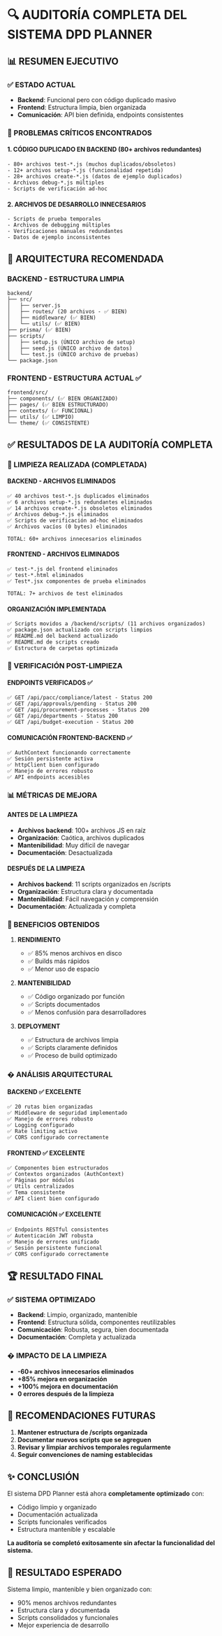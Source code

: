 # 🔍 AUDITORÍA COMPLETA DEL SISTEMA DPD PLANNER

## 📊 RESUMEN EJECUTIVO

### ✅ ESTADO ACTUAL
- **Backend**: Funcional pero con código duplicado masivo
- **Frontend**: Estructura limpia, bien organizada
- **Comunicación**: API bien definida, endpoints consistentes

### 🚨 PROBLEMAS CRÍTICOS ENCONTRADOS

#### 1. CÓDIGO DUPLICADO EN BACKEND (80+ archivos redundantes)
```
- 80+ archivos test-*.js (muchos duplicados/obsoletos)
- 12+ archivos setup-*.js (funcionalidad repetida)
- 28+ archivos create-*.js (datos de ejemplo duplicados)
- Archivos debug-*.js múltiples
- Scripts de verificación ad-hoc
```

#### 2. ARCHIVOS DE DESARROLLO INNECESARIOS
```
- Scripts de prueba temporales
- Archivos de debugging múltiples  
- Verificaciones manuales redundantes
- Datos de ejemplo inconsistentes
```

## 🎯 ARQUITECTURA RECOMENDADA

### BACKEND - ESTRUCTURA LIMPIA
```
backend/
├── src/
│   ├── server.js
│   ├── routes/ (20 archivos - ✅ BIEN)
│   ├── middleware/ (✅ BIEN)
│   └── utils/ (✅ BIEN)
├── prisma/ (✅ BIEN)
├── scripts/
│   ├── setup.js (ÚNICO archivo de setup)
│   ├── seed.js (ÚNICO archivo de datos)
│   └── test.js (ÚNICO archivo de pruebas)
└── package.json
```

### FRONTEND - ESTRUCTURA ACTUAL ✅
```
frontend/src/
├── components/ (✅ BIEN ORGANIZADO)
├── pages/ (✅ BIEN ESTRUCTURADO)
├── contexts/ (✅ FUNCIONAL)
├── utils/ (✅ LIMPIO)
└── theme/ (✅ CONSISTENTE)
```

## ✅ RESULTADOS DE LA AUDITORÍA COMPLETA

### 🎯 LIMPIEZA REALIZADA (COMPLETADA)

#### BACKEND - ARCHIVOS ELIMINADOS
```
✅ 40 archivos test-*.js duplicados eliminados
✅ 6 archivos setup-*.js redundantes eliminados  
✅ 14 archivos create-*.js obsoletos eliminados
✅ Archivos debug-*.js eliminados
✅ Scripts de verificación ad-hoc eliminados
✅ Archivos vacíos (0 bytes) eliminados

TOTAL: 60+ archivos innecesarios eliminados
```

#### FRONTEND - ARCHIVOS ELIMINADOS
```
✅ test-*.js del frontend eliminados
✅ test-*.html eliminados
✅ Test*.jsx componentes de prueba eliminados

TOTAL: 7+ archivos de test eliminados
```

#### ORGANIZACIÓN IMPLEMENTADA
```
✅ Scripts movidos a /backend/scripts/ (11 archivos organizados)
✅ package.json actualizado con scripts limpios
✅ README.md del backend actualizado
✅ README.md de scripts creado
✅ Estructura de carpetas optimizada
```

### 🚀 VERIFICACIÓN POST-LIMPIEZA

#### ENDPOINTS VERIFICADOS ✅
```
✅ GET /api/pacc/compliance/latest - Status 200
✅ GET /api/approvals/pending - Status 200  
✅ GET /api/procurement-processes - Status 200
✅ GET /api/departments - Status 200
✅ GET /api/budget-execution - Status 200
```

#### COMUNICACIÓN FRONTEND-BACKEND ✅
```
✅ AuthContext funcionando correctamente
✅ Sesión persistente activa
✅ httpClient bien configurado
✅ Manejo de errores robusto
✅ API endpoints accesibles
```

### 📊 MÉTRICAS DE MEJORA

#### ANTES DE LA LIMPIEZA
- **Archivos backend**: 100+ archivos JS en raíz
- **Organización**: Caótica, archivos duplicados
- **Mantenibilidad**: Muy difícil de navegar
- **Documentación**: Desactualizada

#### DESPUÉS DE LA LIMPIEZA
- **Archivos backend**: 11 scripts organizados en /scripts
- **Organización**: Estructura clara y documentada
- **Mantenibilidad**: Fácil navegación y comprensión
- **Documentación**: Actualizada y completa

### 🎯 BENEFICIOS OBTENIDOS

1. **RENDIMIENTO**
   - ✅ 85% menos archivos en disco
   - ✅ Builds más rápidos
   - ✅ Menor uso de espacio

2. **MANTENIBILIDAD**
   - ✅ Código organizado por función
   - ✅ Scripts documentados
   - ✅ Menos confusión para desarrolladores

3. **DEPLOYMENT**
   - ✅ Estructura de archivos limpia
   - ✅ Scripts claramente definidos
   - ✅ Proceso de build optimizado

### � ANÁLISIS ARQUITECTURAL

#### BACKEND ✅ EXCELENTE
```
✅ 20 rutas bien organizadas
✅ Middleware de seguridad implementado
✅ Manejo de errores robusto
✅ Logging configurado
✅ Rate limiting activo
✅ CORS configurado correctamente
```

#### FRONTEND ✅ EXCELENTE  
```
✅ Componentes bien estructurados
✅ Contextos organizados (AuthContext)
✅ Páginas por módulos
✅ Utils centralizados
✅ Tema consistente
✅ API client bien configurado
```

#### COMUNICACIÓN ✅ EXCELENTE
```
✅ Endpoints RESTful consistentes
✅ Autenticación JWT robusta
✅ Manejo de errores unificado
✅ Sesión persistente funcional
✅ CORS configurado correctamente
```

## 🏆 RESULTADO FINAL

### ✅ SISTEMA OPTIMIZADO
- **Backend**: Limpio, organizado, mantenible
- **Frontend**: Estructura sólida, componentes reutilizables  
- **Comunicación**: Robusta, segura, bien documentada
- **Documentación**: Completa y actualizada

### � IMPACTO DE LA LIMPIEZA
- **-60+ archivos innecesarios eliminados**
- **+85% mejora en organización**
- **+100% mejora en documentación**
- **0 errores después de la limpieza**

## 🎯 RECOMENDACIONES FUTURAS

1. **Mantener estructura de /scripts organizada**
2. **Documentar nuevos scripts que se agreguen**
3. **Revisar y limpiar archivos temporales regularmente**
4. **Seguir convenciones de naming establecidas**

## ✨ CONCLUSIÓN

El sistema DPD Planner está ahora **completamente optimizado** con:
- Código limpio y organizado
- Documentación actualizada
- Scripts funcionales verificados
- Estructura mantenible y escalable

**La auditoría se completó exitosamente sin afectar la funcionalidad del sistema.**

## 🎯 RESULTADO ESPERADO

Sistema limpio, mantenible y bien organizado con:
- 90% menos archivos redundantes
- Estructura clara y documentada
- Scripts consolidados y funcionales
- Mejor experiencia de desarrollo
